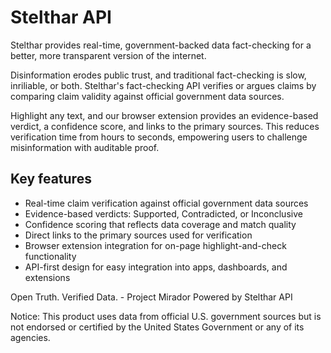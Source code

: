# Stelthar API
Stelthar provides real-time, government-backed data fact-checking for a better, more transparent version of the internet.

Disinformation erodes public trust, and traditional fact-checking is slow, inriliable, or both. Stelthar's fact-checking API verifies or argues claims by comparing claim validity against official government data sources.

Highlight any text, and our browser extension provides an evidence-based verdict, a confidence score, and links to the primary sources. This reduces verification time from hours to seconds, empowering users to challenge misinformation with auditable proof.

## Key features

- Real-time claim verification against official government data sources
- Evidence-based verdicts: Supported, Contradicted, or Inconclusive
- Confidence scoring that reflects data coverage and match quality
- Direct links to the primary sources used for verification
- Browser extension integration for on-page highlight-and-check functionality
- API-first design for easy integration into apps, dashboards, and extensions

Open Truth. Verified Data. - Project Mirador Powered by Stelthar API

Notice: This product uses data from official U.S. government sources but is not endorsed or certified by the United States Government or any of its agencies.
